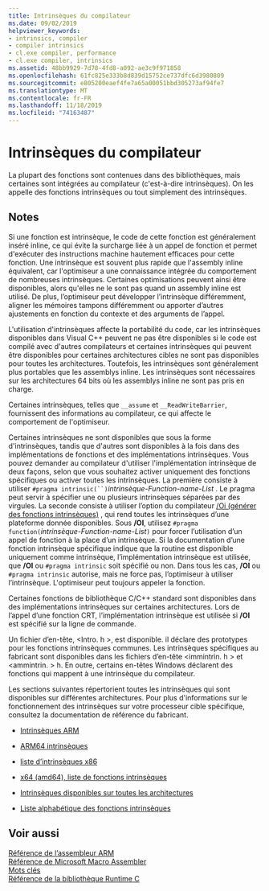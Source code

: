 ```yaml
---
title: Intrinsèques du compilateur
ms.date: 09/02/2019
helpviewer_keywords:
- intrinsics, compiler
- compiler intrinsics
- cl.exe compiler, performance
- cl.exe compiler, intrinsics
ms.assetid: 48bb9929-7d78-4fd8-a092-ae3c9f971858
ms.openlocfilehash: 61fc825e333b8d839d15752ce737dfc6d3980809
ms.sourcegitcommit: e805200eaef4fe7a65a00051bbd305273af94fe7
ms.translationtype: MT
ms.contentlocale: fr-FR
ms.lasthandoff: 11/18/2019
ms.locfileid: "74163487"
---
```

# <a name="compiler-intrinsics"></a>Intrinsèques du compilateur

La plupart des fonctions sont contenues dans des bibliothèques, mais certaines sont intégrées au compilateur (c'est-à-dire intrinsèques). On les appelle des fonctions intrinsèques ou tout simplement des intrinsèques.

## <a name="remarks"></a>Notes

Si une fonction est intrinsèque, le code de cette fonction est généralement inséré inline, ce qui évite la surcharge liée à un appel de fonction et permet d'exécuter des instructions machine hautement efficaces pour cette fonction. Une intrinsèque est souvent plus rapide que l'assembly inline équivalent, car l'optimiseur a une connaissance intégrée du comportement de nombreuses intrinsèques. Certaines optimisations peuvent ainsi être disponibles, alors qu'elles ne le sont pas quand un assembly inline est utilisé. De plus, l’optimiseur peut développer l’intrinsèque différemment, aligner les mémoires tampons différemment ou apporter d’autres ajustements en fonction du contexte et des arguments de l’appel.

L'utilisation d'intrinsèques affecte la portabilité du code, car les intrinsèques disponibles dans Visual C++ peuvent ne pas être disponibles si le code est compilé avec d'autres compilateurs et certaines intrinsèques qui peuvent être disponibles pour certaines architectures cibles ne sont pas disponibles pour toutes les architectures. Toutefois, les intrinsèques sont généralement plus portables que les assemblys inline. Les intrinsèques sont nécessaires sur les architectures 64 bits où les assemblys inline ne sont pas pris en charge.

Certaines intrinsèques, telles que `__assume` et `__ReadWriteBarrier`, fournissent des informations au compilateur, ce qui affecte le comportement de l'optimiseur.

Certaines intrinsèques ne sont disponibles que sous la forme d'intrinsèques, tandis que d'autres sont disponibles à la fois dans des implémentations de fonctions et des implémentations intrinsèques. Vous pouvez demander au compilateur d'utiliser l'implémentation intrinsèque de deux façons, selon que vous souhaitez activer uniquement des fonctions spécifiques ou activer toutes les intrinsèques. La première consiste à utiliser `#pragma intrinsic(``)`*intrinsèque-Function-name-List* . Le pragma peut servir à spécifier une ou plusieurs intrinsèques séparées par des virgules. La seconde consiste à utiliser l’option du compilateur [/Oi (générer des fonctions intrinsèques)](../build/reference/oi-generate-intrinsic-functions.md) , qui rend toutes les intrinsèques d’une plateforme donnée disponibles. Sous **/OI**, utilisez `#pragma function(`*intrinsèque-Function-name-List*`)` pour forcer l’utilisation d’un appel de fonction à la place d’un intrinsèque. Si la documentation d’une fonction intrinsèque spécifique indique que la routine est disponible uniquement comme intrinsèque, l’implémentation intrinsèque est utilisée, que **/OI** ou `#pragma intrinsic` soit spécifié ou non. Dans tous les cas, **/OI** ou `#pragma intrinsic` autorise, mais ne force pas, l’optimiseur à utiliser l’intrinsèque. L'optimiseur peut toujours appeler la fonction.

Certaines fonctions de bibliothèque C/C++ standard sont disponibles dans des implémentations intrinsèques sur certaines architectures. Lors de l’appel d’une fonction CRT, l’implémentation intrinsèque est utilisée si **/OI** est spécifié sur la ligne de commande.

Un fichier d’en-tête, \<Intro. h >, est disponible. il déclare des prototypes pour les fonctions intrinsèques communes. Les intrinsèques spécifiques au fabricant sont disponibles dans les fichiers d’en-tête \<immintrin. h > et \<ammintrin. > h. En outre, certains en-têtes Windows déclarent des fonctions qui mappent à une intrinsèque du compilateur.

Les sections suivantes répertorient toutes les intrinsèques qui sont disponibles sur différentes architectures. Pour plus d'informations sur le fonctionnement des intrinsèques sur votre processeur cible spécifique, consultez la documentation de référence du fabricant.

- [Intrinsèques ARM](../intrinsics/arm-intrinsics.md)

- [ARM64 intrinsèques](../intrinsics/arm64-intrinsics.md)

- [liste d’intrinsèques x86](../intrinsics/x86-intrinsics-list.md)

- [x64 (amd64), liste de fonctions intrinsèques](../intrinsics/x64-amd64-intrinsics-list.md)

- [Intrinsèques disponibles sur toutes les architectures](../intrinsics/intrinsics-available-on-all-architectures.md)

- [Liste alphabétique des fonctions intrinsèques](../intrinsics/alphabetical-listing-of-intrinsic-functions.md)

## <a name="see-also"></a>Voir aussi

[Référence de l’assembleur ARM](../assembler/arm/arm-assembler-reference.md)<br/>
[Référence de Microsoft Macro Assembler](../assembler/masm/microsoft-macro-assembler-reference.md)<br/>
[Mots clés](../cpp/keywords-cpp.md)<br/>
[Référence de la bibliothèque Runtime C](../c-runtime-library/c-run-time-library-reference.md)